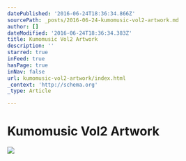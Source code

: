 ```yaml
---
datePublished: '2016-06-24T18:36:34.866Z'
sourcePath: _posts/2016-06-24-kumomusic-vol2-artwork.md
author: []
dateModified: '2016-06-24T18:36:34.383Z'
title: Kumomusic Vol2 Artwork
description: ''
starred: true
inFeed: true
hasPage: true
inNav: false
url: kumomusic-vol2-artwork/index.html
_context: 'http://schema.org'
_type: Article

---
```

# Kumomusic Vol2 Artwork
![](https://the-grid-user-content.s3-us-west-2.amazonaws.com/d8049e5a-243c-4ce3-bab7-3e87ffcb43e4.jpg)